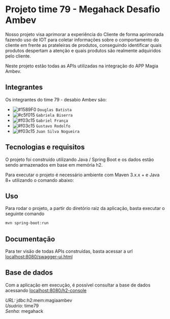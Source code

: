 # Projeto time 79 - Megahack Desafio Ambev

Nosso projeto visa aprimorar a experiência do Cliente de forma aprimorada fazendo uso de IOT para coletar informações sobre o comportamento do cliente em frente as prateleiras de produtos, conseguindo identificar quais produtos despertam a atenção e quais produtos são realmente adquiridos pelo cliente.

Neste projeto estão todas as APIs utilizadas na integração do APP Magia Ambev.

## Integrantes

Os integrantes do time 79 - desabio Ambev são:

- ![#1589F0](https://via.placeholder.com/15/1589F0/000000?text=B) `Douglas Batista`
- ![#c5f015](https://via.placeholder.com/15/c5f015/000000?text=UX) `Gabriela Biserra`
- ![#f03c15](https://via.placeholder.com/15/f03c15/000000?text=DEV) `Gabriel França`
- ![#f03c15](https://via.placeholder.com/15/f03c15/000000?text=DEV) `Gustavo Rodolfo`
- ![#f03c15](https://via.placeholder.com/15/f03c15/000000?text=DEV) `Juan Silva Nogueira`


## Tecnologias e requisitos

O projeto foi construído utilizando Java / Spring Boot e os dados estão sendo armazenados em base em memória h2.

Para executar o projeto é necessário ambiente com Maven 3.x.x + e Java 8+ utilizando o comando abaixo:

## Uso

Para rodar o projeto, a partir do diretório raiz da aplicação, basta executar o seguinte comando

```bash
mvn spring-boot:run
```

## Documentação

Para ter visão de todas APIs construídas, basta acessar a url [localhost:8080/swagger-ui.html](localhost:8080/swagger-ui.html)

## Base de dados

Com a aplicação em execução, é possível consultar a base de dados acessando [localhost:8080/h2-console](localhost:8080/h2-console)

*URL:* jdbc:h2:mem:magiaambev  
*Usuário:* time79  
*Senha:* megahack  

